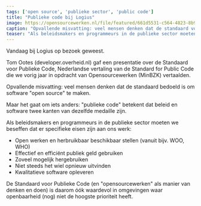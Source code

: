 ```yaml
---
tags: ['open source', 'publieke sector', 'public code']
title: "Publieke code bij Logius"
image: https://opensourcewerken.nl/file/featured/661d5531-c564-4823-8b9a-7ebdd6801690?cache=1736943817&size=1400
caption: "Opvallende misvatting: veel mensen denken dat de standaard voor publieke code bedoeld is om software 'open source' te maken."
teaser: "Als beleidsmakers en programmeurs in de publieke sector moeten we beseffen dat er specifieke eisen zijn aan ons werk. De Standaard voor Publieke Code is daarom óók waardevol in omgevingen waar openbaarheid (nog) niet de hoogste prioriteit heeft."
---
```


Vandaag bij Logius op bezoek geweest.

Tom Ootes (developer.overheid.nl) gaf een presentatie over de Standaard voor Publieke Code, Nederlandse vertaling van de Standard for Public Code die we vorig jaar in opdracht van Opensourcewerken (MinBZK) vertaalden.

Opvallende misvatting: veel mensen denken dat de standaard bedoeld is om software "open source" te maken.

Maar het gaat om iets anders: "publieke code" betekent dat beleid en software twee kanten van dezelfde medaille zijn.

Als beleidsmakers en programmeurs in de publieke sector moeten we beseffen dat er specifieke eisen zijn aan ons werk:
- Open werken en herbruikbaar beschikbaar stellen (vanuit bijv. WOO, WHO)
- Effectief en efficiënt publiek geld gebruiken
- Zoveel mogelijk hergebruiken
- Niet steeds het wiel opnieuw uitvinden
- Kwalitatieve software opleveren

De Standaard voor Publieke Code (en "opensourcewerken" als manier van denken en doen) is daarom óók waardevol in omgevingen waar openbaarheid (nog) niet de hoogste prioriteit heeft.